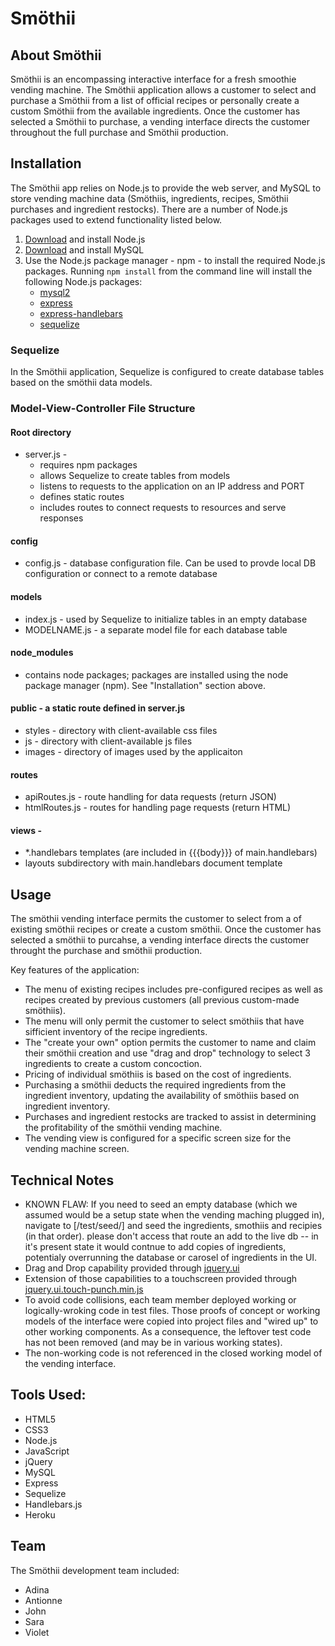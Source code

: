 # Smöthii

## About Smöthii
Smöthii is an encompassing interactive interface for a fresh smoothie vending machine. The Smöthii application allows a customer to select and purchase a Smöthii from a list of official recipes or personally create a custom Smöthii from the available ingredients. Once the customer has selected a Smöthii to purchase, a vending interface directs the customer throughout the full purchase and Smöthii production.

## Installation
The Smöthii app relies on Node.js to provide the web server, and MySQL to store vending machine data (Smöthiis, ingredients, recipes, Smöthii purchases and ingredient restocks).  There are a number of Node.js packages used to extend functionality listed below.

1. [Download](https://nodejs.org/en/download/) and install Node.js
2. [Download](https://dev.mysql.com/downloads/mysql/) and install MySQL
3. Use the Node.js package manager - npm - to install the required Node.js packages.  Running ```npm install``` from the command line will install the following Node.js packages:
    * [mysql2](https://www.npmjs.com/package/mysql2)
    * [express](https://www.npmjs.com/package/express)
    * [express-handlebars](https://www.npmjs.com/package/express-handlebars)
    * [sequelize](https://www.npmjs.com/package/sequelize)

### Sequelize
In the Smöthii application, Sequelize is configured to create database tables based on the smöthii data models.

### Model-View-Controller File Structure
#### Root directory
* server.js - 
    * requires npm packages
    * allows Sequelize to create tables from models
    * listens to requests to the application on an IP address and PORT
    * defines static routes
    * includes routes to connect requests to resources and serve responses
#### config
* config.js - database configuration file. Can be used to provde local DB configuration or connect to a remote database
#### models
* index.js - used by Sequelize to initialize tables in an empty database
* MODELNAME.js - a separate model file for each database table
#### node_modules
* contains node packages; packages are installed using the node package manager (npm).  See "Installation" section above.
#### public - a static route defined in server.js
* styles - directory with client-available css files
* js - directory with client-available js files
* images - directory of images used by the applicaiton
#### routes
* apiRoutes.js - route handling for data requests (return JSON)
* htmlRoutes.js - routes for handling page requests (return HTML)
#### views - 
* *.handlebars templates (are included in {{{body}}} of main.handlebars)
* layouts subdirectory with main.handlebars document template

## Usage
The smöthii vending interface permits the customer to select from a of existing smöthii recipes or create a custom smöthii.  Once the customer has selected a smöthii to purcahse, a vending interface directs the customer throught the purchase and smöthii production.

Key features of the application:
* The menu of existing recipes includes pre-configured recipes as well as recipes created by previous customers (all previous custom-made smöthiis).
* The menu will only permit the customer to select smöthiis that have sifficient inventory of the recipe ingredients.
* The "create your own" option permits the customer to name and claim their smöthii creation and use "drag and drop" technology to select 3 ingredients to create a custom concoction.
* Pricing of individual smöthiis is based on the cost of ingredients.
* Purchasing a smöthii deducts the required ingredients from the ingredient inventory, updating the availability of smöthiis based on ingredient inventory.
* Purchases and ingredient restocks are tracked to assist in determining the profitability of the smöthii vending machine.
* The vending view is configured for a specific screen size for the vending machine screen.

## Technical Notes
* KNOWN FLAW: If you need to seed an empty database (which we assumed would be a setup state when the vending maching plugged in), navigate to [/test/seed/] and seed the ingredients, smothiis and recipies (in that order).
please don't access that route an add to the live db -- in it's present state it would contnue to add copies of ingredients, potentialy overrunning the database or carosel of ingredients in the UI.
* Drag and Drop capability provided through [jquery.ui](https://jqueryui.com/)
* Extension of those capabilities to a touchscreen provided through [jquery.ui.touch-punch.min.js](http://touchpunch.furf.com/)
* To avoid code collisions, each team member deployed working or logically-wroking code in test files.  Those proofs of concept or working models of the interface were copied into project files and "wired up" to other working components.  As a consequence, the leftover test code has not been removed (and may be in various working states).
* The non-working code is not referenced in the closed working model of the vending interface.

## Tools Used:
* HTML5
* CSS3
* Node.js
* JavaScript
* jQuery
* MySQL
* Express
* Sequelize
* Handlebars.js
* Heroku

## Team
The Smöthii development team included:
* Adina
* Antionne
* John
* Sara
* Violet
